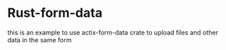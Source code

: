 # Rust-form-data

this is an example to use actix-form-data crate to upload files and other data in the same form
